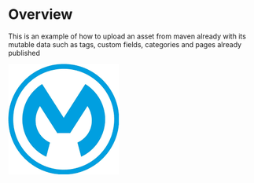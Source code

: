 # **Overview**

This is an example of how to upload an asset from maven already with its mutable data such as tags, custom fields, categories and pages already published

![Alternative Text](resources/logo.png "Exchange logo")

